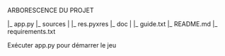 ARBORESCENCE DU PROJET

|_ app.py
|_ sources
|   |_ res.pyxres
|_ doc
|   |_ guide.txt
|_ README.md
|_ requirements.txt

Exécuter app.py pour démarrer le jeu
